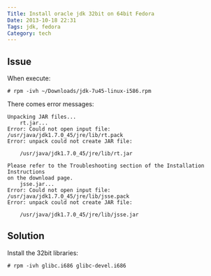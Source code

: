 ```yaml
---
Title: Install oracle jdk 32bit on 64bit Fedora
Date: 2013-10-18 22:31
Tags: jdk, fedora
Category: tech
---
```


Issue
----

When execute:

```
# rpm -ivh ~/Downloads/jdk-7u45-linux-i586.rpm
```

There comes error messages:
```
Unpacking JAR files...
    rt.jar...
Error: Could not open input file: /usr/java/jdk1.7.0_45/jre/lib/rt.pack
Error: unpack could not create JAR file:

    /usr/java/jdk1.7.0_45/jre/lib/rt.jar

Please refer to the Troubleshooting section of the Installation Instructions
on the download page.
    jsse.jar...
Error: Could not open input file: /usr/java/jdk1.7.0_45/jre/lib/jsse.pack
Error: unpack could not create JAR file:

    /usr/java/jdk1.7.0_45/jre/lib/jsse.jar
```

Solution
----

Install the 32bit libraries:

```
# rpm -ivh glibc.i686 glibc-devel.i686
```

